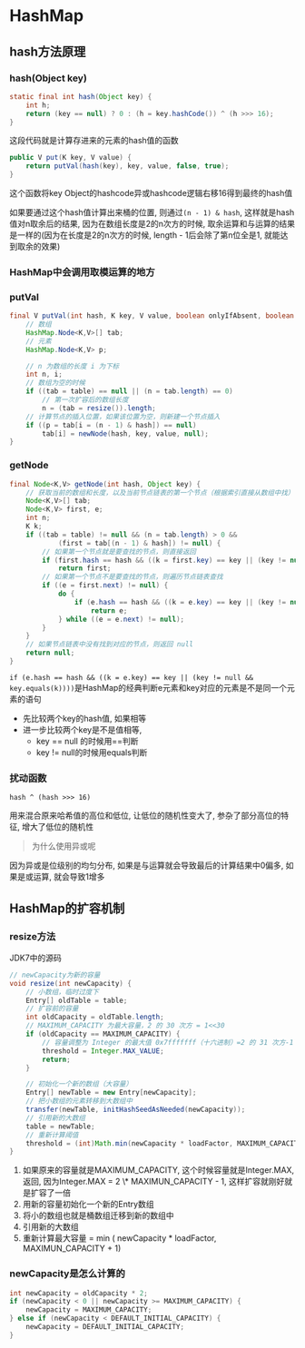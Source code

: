# HashMap

## hash方法原理

### hash(Object key)

```java
static final int hash(Object key) {
    int h;
    return (key == null) ? 0 : (h = key.hashCode()) ^ (h >>> 16);
}
```

这段代码就是计算存进来的元素的hash值的函数

```java
public V put(K key, V value) {
    return putVal(hash(key), key, value, false, true);
}
```

这个函数将key Object的hashcode异或hashcode逻辑右移16得到最终的hash值

如果要通过这个hash值计算出来桶的位置, 则通过`(n - 1) & hash`, 这样就是hash值对n取余后的结果, 因为在数组长度是2的n次方的时候, 取余运算和与运算的结果是一样的(因为在长度是2的n次方的时候, length - 1后会除了第n位全是1, 就能达到取余的效果)

### HashMap中会调用取模运算的地方



### putVal

```java
final V putVal(int hash, K key, V value, boolean onlyIfAbsent, boolean evict) {
    // 数组
    HashMap.Node<K,V>[] tab;
    // 元素
    HashMap.Node<K,V> p;

    // n 为数组的长度 i 为下标
    int n, i;
    // 数组为空的时候
    if ((tab = table) == null || (n = tab.length) == 0)
        // 第一次扩容后的数组长度
        n = (tab = resize()).length;
    // 计算节点的插入位置，如果该位置为空，则新建一个节点插入
    if ((p = tab[i = (n - 1) & hash]) == null)
        tab[i] = newNode(hash, key, value, null);
}
```

### getNode

```java
final Node<K,V> getNode(int hash, Object key) {
    // 获取当前的数组和长度，以及当前节点链表的第一个节点（根据索引直接从数组中找）
    Node<K,V>[] tab;
    Node<K,V> first, e;
    int n;
    K k;
    if ((tab = table) != null && (n = tab.length) > 0 &&
            (first = tab[(n - 1) & hash]) != null) {
        // 如果第一个节点就是要查找的节点，则直接返回
        if (first.hash == hash && ((k = first.key) == key || (key != null && key.equals(k))))
            return first;
        // 如果第一个节点不是要查找的节点，则遍历节点链表查找
        if ((e = first.next) != null) {
            do {
                if (e.hash == hash && ((k = e.key) == key || (key != null && key.equals(k))))
                    return e;
            } while ((e = e.next) != null);
        }
    }
    // 如果节点链表中没有找到对应的节点，则返回 null
    return null;
}
```

`if (e.hash == hash && ((k = e.key) == key || (key != null && key.equals(k))))`是HashMap的经典判断e元素和key对应的元素是不是同一个元素的语句

- 先比较两个key的hash值, 如果相等
- 进一步比较两个key是不是值相等,
  - key == null 的时候用==判断
  - key != null的时候用equals判断

### 扰动函数

`hash ^ (hash >>> 16)`

用来混合原来哈希值的高位和低位, 让低位的随机性变大了, 参杂了部分高位的特征, 增大了低位的随机性

> 为什么使用异或呢

因为异或是位级别的均匀分布, 如果是与运算就会导致最后的计算结果中0偏多, 如果是或运算, 就会导致1增多

## HashMap的扩容机制

### resize方法

JDK7中的源码

```java
// newCapacity为新的容量
void resize(int newCapacity) {
    // 小数组，临时过度下
    Entry[] oldTable = table;
    // 扩容前的容量
    int oldCapacity = oldTable.length;
    // MAXIMUM_CAPACITY 为最大容量，2 的 30 次方 = 1<<30
    if (oldCapacity == MAXIMUM_CAPACITY) {
        // 容量调整为 Integer 的最大值 0x7fffffff（十六进制）=2 的 31 次方-1
        threshold = Integer.MAX_VALUE;
        return;
    }

    // 初始化一个新的数组（大容量）
    Entry[] newTable = new Entry[newCapacity];
    // 把小数组的元素转移到大数组中
    transfer(newTable, initHashSeedAsNeeded(newCapacity));
    // 引用新的大数组
    table = newTable;
    // 重新计算阈值
    threshold = (int)Math.min(newCapacity * loadFactor, MAXIMUM_CAPACITY + 1);
}
```

1. 如果原来的容量就是MAXIMUM_CAPACITY, 这个时候容量就是Integer.MAX, 返回, 因为Integer.MAX = 2 \\* MAXIMUN_CAPACITY - 1, 这样扩容就刚好就是扩容了一倍
2. 用新的容量初始化一个新的Entry数组
3. 将小的数组也就是桶数组迁移到新的数组中
4. 引用新的大数组
5. 重新计算最大容量 = min ( newCapacity \* loadFactor, MAXIMUN_CAPACITY + 1)

### newCapacity是怎么计算的

```java
int newCapacity = oldCapacity * 2;
if (newCapacity < 0 || newCapacity >= MAXIMUM_CAPACITY) {
    newCapacity = MAXIMUM_CAPACITY;
} else if (newCapacity < DEFAULT_INITIAL_CAPACITY) {
    newCapacity = DEFAULT_INITIAL_CAPACITY;
}
```





